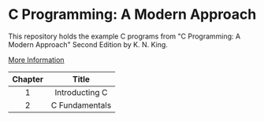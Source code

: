 # C Programming: A Modern Approach

This repository holds the example C programs from "C Programming: A Modern Approach" Second Edition by K. N. King.

[More Information](http://knking.com/books/c2/index.html)

| Chapter | Title          |
|:-------:|:--------------:|
| 1       | Introducting C |
| 2       | C Fundamentals |
